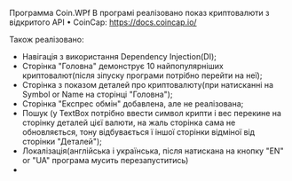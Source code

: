 ﻿

Программа Coin.WPf
В програмі реалізовано показ криптовалюти з відкритого API • CoinCap:  https://docs.coincap.io/ 

Також реалізовано:
 - Навігація з використання Dependency Injection(DI);
 - Сторінка "Головна" демонструє 10 найпопулярніших криптовалют(після зіпуску програми потрібно перейти на неї);
 - Сторінка з показом деталей про криптовалюту(при натисканні на Symbol or Name на сторінці "Головна");
 - Сторінка "Експрес обмін" добавлена, але не реалізована;
 - Пошук (у TextBox потрібно ввести символ крипти і вес перекине на сторінку деталей цієї валюти, на жаль сторінка сама не обновляється, тону відбувається ї 
	іншої сторінки відміної від сторінки "Деталей");
 - Локалізація(англійська і українська, після натискана на кнопку "EN" or "UA" програма мусить перезапуститись)
 - 